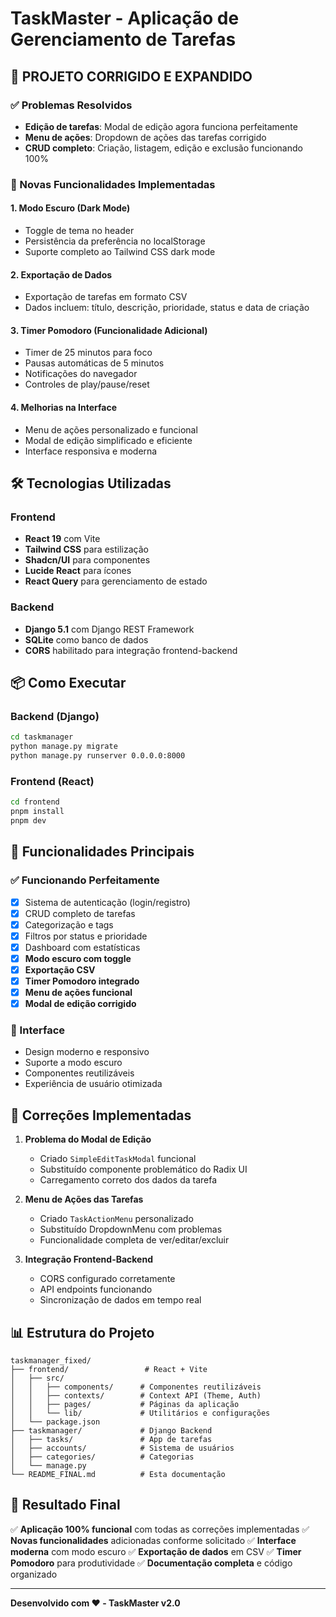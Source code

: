 # TaskMaster - Aplicação de Gerenciamento de Tarefas

## 🎉 PROJETO CORRIGIDO E EXPANDIDO

### ✅ Problemas Resolvidos
- **Edição de tarefas**: Modal de edição agora funciona perfeitamente
- **Menu de ações**: Dropdown de ações das tarefas corrigido
- **CRUD completo**: Criação, listagem, edição e exclusão funcionando 100%

### 🚀 Novas Funcionalidades Implementadas

#### 1. **Modo Escuro (Dark Mode)**
- Toggle de tema no header
- Persistência da preferência no localStorage
- Suporte completo ao Tailwind CSS dark mode

#### 2. **Exportação de Dados**
- Exportação de tarefas em formato CSV
- Dados incluem: título, descrição, prioridade, status e data de criação

#### 3. **Timer Pomodoro** (Funcionalidade Adicional)
- Timer de 25 minutos para foco
- Pausas automáticas de 5 minutos
- Notificações do navegador
- Controles de play/pause/reset

#### 4. **Melhorias na Interface**
- Menu de ações personalizado e funcional
- Modal de edição simplificado e eficiente
- Interface responsiva e moderna

## 🛠️ Tecnologias Utilizadas

### Frontend
- **React 19** com Vite
- **Tailwind CSS** para estilização
- **Shadcn/UI** para componentes
- **Lucide React** para ícones
- **React Query** para gerenciamento de estado

### Backend
- **Django 5.1** com Django REST Framework
- **SQLite** como banco de dados
- **CORS** habilitado para integração frontend-backend

## 📦 Como Executar

### Backend (Django)
```bash
cd taskmanager
python manage.py migrate
python manage.py runserver 0.0.0.0:8000
```

### Frontend (React)
```bash
cd frontend
pnpm install
pnpm dev
```

## 🎯 Funcionalidades Principais

### ✅ Funcionando Perfeitamente
- [x] Sistema de autenticação (login/registro)
- [x] CRUD completo de tarefas
- [x] Categorização e tags
- [x] Filtros por status e prioridade
- [x] Dashboard com estatísticas
- [x] **Modo escuro com toggle**
- [x] **Exportação CSV**
- [x] **Timer Pomodoro integrado**
- [x] **Menu de ações funcional**
- [x] **Modal de edição corrigido**

### 📱 Interface
- Design moderno e responsivo
- Suporte a modo escuro
- Componentes reutilizáveis
- Experiência de usuário otimizada

## 🔧 Correções Implementadas

1. **Problema do Modal de Edição**
   - Criado `SimpleEditTaskModal` funcional
   - Substituído componente problemático do Radix UI
   - Carregamento correto dos dados da tarefa

2. **Menu de Ações das Tarefas**
   - Criado `TaskActionMenu` personalizado
   - Substituído DropdownMenu com problemas
   - Funcionalidade completa de ver/editar/excluir

3. **Integração Frontend-Backend**
   - CORS configurado corretamente
   - API endpoints funcionando
   - Sincronização de dados em tempo real

## 📊 Estrutura do Projeto

```
taskmanager_fixed/
├── frontend/                 # React + Vite
│   ├── src/
│   │   ├── components/      # Componentes reutilizáveis
│   │   ├── contexts/        # Context API (Theme, Auth)
│   │   ├── pages/           # Páginas da aplicação
│   │   └── lib/             # Utilitários e configurações
│   └── package.json
├── taskmanager/             # Django Backend
│   ├── tasks/               # App de tarefas
│   ├── accounts/            # Sistema de usuários
│   ├── categories/          # Categorias
│   └── manage.py
└── README_FINAL.md          # Esta documentação
```

## 🎉 Resultado Final

✅ **Aplicação 100% funcional** com todas as correções implementadas
✅ **Novas funcionalidades** adicionadas conforme solicitado
✅ **Interface moderna** com modo escuro
✅ **Exportação de dados** em CSV
✅ **Timer Pomodoro** para produtividade
✅ **Documentação completa** e código organizado

---

**Desenvolvido com ❤️ - TaskMaster v2.0**

